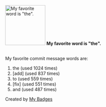<img src="https://my-badges.github.io/my-badges/favorite-word.png" alt="My favorite word is &quot;the&quot;." title="My favorite word is &quot;the&quot;." width="128">
<strong>My favorite word is &quot;the&quot;.</strong>
<br><br>

My favorite commit message words are:

1. the (used 1024 times)
2. [add] (used 837 times)
3. to (used 559 times)
4. [fix] (used 551 times)
5. and (used 487 times)


Created by <a href="https://github.com/my-badges/my-badges">My Badges</a>
